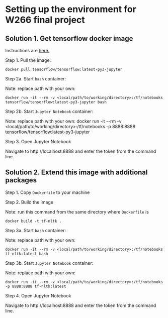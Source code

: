 # Setting up the environment for W266 final project

## Solution 1. Get tensorflow docker image

Instructions are [here.](https://www.tensorflow.org/install/docker)

Step 1. Pull the image:
```
docker pull tensorflow/tensorflow:latest-py3-jupyter
```

Step 2a. Start `bash` container:

Note: replace path with your own:
```
docker run -it --rm -v <local/path/to/working/directory>:/tf/notebooks tensorflow/tensorflow:latest-py3-jupyter bash
```

Step 2b. Start `Jupyter Notebook` container:

Note: replace path with your own:
docker run -it --rm -v <local/path/to/working/directory>:/tf/notebooks -p 8888:8888 tensorflow/tensorflow:latest-py3-jupyter

Step 3. Open Jupyter Notebook

Navigate to http://localhost:8888 and enter the token from the command line.

## Solution 2. Extend this image with additional packages

Step 1. Copy `Dockerfile` to your machine

Step 2. Build the image

Note: run this command from the same directory where `Dockerfile` is
```
docker build -t tf-nltk .
```

Step 3a. Start `bash` container:

Note: replace path with your own:
```
docker run -it --rm -v <local/path/to/working/directory>:/tf/notebooks tf-nltk:latest bash
```

Step 3b. Start `Jupyter Notebook` container:

Note: replace path with your own:
```
docker run -it --rm -v <local/path/to/working/directory>:/tf/notebooks -p 8888:8888 tf-nltk:latest
```

Step 4. Open Jupyter Notebook

Navigate to http://localhost:8888 and enter the token from the command line.
